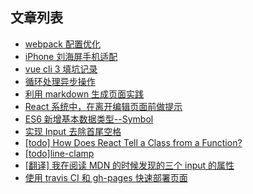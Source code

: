 ## 文章列表
- [webpack 配置优化](https://github.com/chenwangji/blog/issues/16)
- [iPhone 刘海屏手机适配](https://github.com/chenwangji/blog/issues/15)
- [vue cli 3 填坑记录](https://github.com/chenwangji/blog/issues/14)
- [循环处理异步操作](https://github.com/chenwangji/blog/issues/13)
- [利用 markdown 生成页面实践](https://github.com/chenwangji/blog/issues/12)
- [React 系统中，在离开编辑页面前做提示](https://github.com/chenwangji/blog/issues/11)
- [ES6 新增基本数据类型--Symbol](https://github.com/chenwangji/blog/issues/10)
- [实现 Input 去除首尾空格](https://github.com/chenwangji/blog/issues/9)
- [[todo] How Does React Tell a Class from a Function?](https://github.com/chenwangji/blog/issues/5)
- [[todo]line-clamp](https://github.com/chenwangji/blog/issues/4)
- [[翻译] 我在阅读 MDN 的时候发现的三个 input 的属性](https://github.com/chenwangji/blog/issues/2)
- [使用 travis CI 和 gh-pages 快速部署页面](https://github.com/chenwangji/blog/issues/1)
